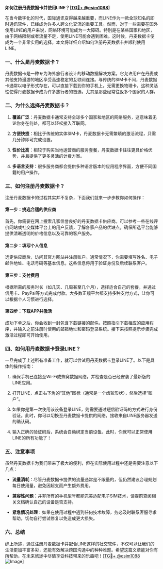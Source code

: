 **如何注册丹麦数据卡并使用LINE？[[TG💪+ @esim1088](https://t.me/s/esim1088)]**

在当今数字化的时代，国际通讯变得越来越重要，而LINE作为一款全球知名的即时通讯软件，已经成为许多人跨文化交流的重要工具。然而，对于一些需要在国外使用LINE的用户来说，网络环境可能成为一大障碍。特别是在某些国家和地区，由于网络限制或者流量不足，使用LINE可能会遇到困难。这时候，丹麦数据卡便成为一个非常实用的选择。本文将详细介绍如何注册丹麦数据卡并顺利使用LINE。

### 一、什么是丹麦数据卡？

丹麦数据卡是一种专为海外旅行者设计的移动数据解决方案。它允许用户在丹麦或其他支持漫游的地区享受高速稳定的互联网连接。与传统的SIM卡不同，丹麦数据卡通常以电子形式存在，可以直接下载到你的手机上，无需更换物理卡。这种灵活性使得丹麦数据卡成为许多旅行者的首选，尤其是那些经常往返多个国家的人群。

### 二、为什么选择丹麦数据卡？

1. **覆盖广泛**：丹麦数据卡通常支持全球多个国家和地区的网络服务，这意味着无论你身在何处，都可以轻松接入互联网。
   
2. **方便快捷**：相比于传统的实体SIM卡，丹麦数据卡无需繁琐的激活流程，只需几分钟即可完成设置。

3. **性价比高**：相较于购买当地运营商的服务套餐，丹麦数据卡往往更具价格优势，并且提供了更多灵活的计费方案。

4. **多语言支持**：很多服务商都会提供多种语言版本的应用程序界面，方便不同国籍的用户操作。

### 三、如何注册丹麦数据卡？

注册丹麦数据卡的过程其实并不复杂，下面我们就来一步步教你如何操作：

#### 第一步：挑选合适的供应商

首先，你需要在网上搜索几家信誉良好的丹麦数据卡供应商。可以参考一些在线评价网站或社交媒体平台上的用户反馈，了解各家产品的优缺点。确保所选平台能够提供清晰透明的价格信息以及可靠的客户服务。

#### 第二步：填写个人信息

选定供应商后，访问其官方网站并注册账户。通常情况下，你需要填写姓名、电子邮件地址、电话号码等基本信息。这些信息将用于验证身份及后续联系客户。

#### 第三步：支付费用

根据所需的服务时长（如几天、几周甚至几个月），选择适合自己的套餐，并通过信用卡、PayPal等方式完成付款。大多数正规平台都支持多种支付方式，让你可以根据个人习惯进行选择。

#### 第四步：下载APP并激活

成功下单之后，你会收到一封包含下载链接的邮件。按照指引下载相应的应用程序，并输入之前注册时使用的邮箱地址和密码登录系统。接下来按照提示步骤完成激活过程即可开始使用。

### 四、如何用丹麦数据卡登录LINE？

一旦完成了上述所有准备工作，就可以尝试用丹麦数据卡登录LINE了。以下是具体的操作指南：

1. 确保手机已连接至Wi-Fi或蜂窝数据网络，并检查是否已经安装了最新版的LINE应用。

2. 打开LINE，点击右下角的“其他”图标（通常是一个齿轮形状），然后选择“账户”。

3. 如果你是第一次使用该设备登录LINE，则需要通过短信验证码的方式进行身份验证。此时，你可以切换至丹麦数据卡提供的网络，接收来自LINE服务器发送的确认码。

4. 输入正确的验证码后，系统会自动绑定当前设备。此时，你就可以正常使用LINE的所有功能了！

### 五、注意事项

虽然丹麦数据卡为我们带来了极大的便利，但在实际使用过程中还是需要注意以下几点：

- **流量消耗**：尽管丹麦数据卡提供的流量通常是不限量的，但仍然建议合理规划每日使用量，避免因超支而产生额外费用。
  
- **兼容性问题**：并非所有的手机型号都能完美适配电子SIM技术，请提前查阅相关文档确认自己的设备是否支持。

- **紧急情况处理**：如果在使用过程中遇到任何技术故障，务必及时联系客服寻求帮助，切勿自行尝试修复以免造成更大损失。

### 六、总结

综上所述，通过注册丹麦数据卡并配合LINE这样的社交软件，不仅可以让我们的生活更加丰富多彩，还能有效解决跨国沟通中的种种难题。希望这篇文章能对你有所帮助，在未来旅途中尽情享受科技带来的乐趣吧！[[TG💪+ @esim1088](https://t.me/s/esim1088) ![Image](https://i.postimg.cc/4NQfJmqS/Snipaste-2025-05-13-00-14-12.png)]